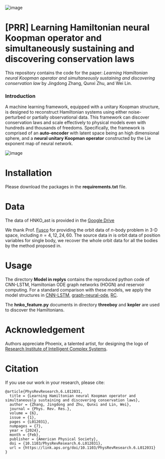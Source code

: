 
![image](https://github.com/jingddong-zhang/HNKO/blob/main/logo.jpg)

# [PRR] Learning Hamiltonian neural Koopman operator and simultaneously sustaining and discovering conservation laws
This repository contains the code for the paper: *Learning Hamiltonian neural Koopman operator and simultaneously sustaining and discovering conservation law* by Jingdong Zhang, Qunxi Zhu, and Wei Lin.

### Introduction

A machine learning framework, equipped with a unitary Koopman structure, is designed to reconstruct Hamiltonian systems using either noise-perturbed or partially observational data. This framework can discover conservation laws and scale effectively to physical models even with hundreds and thousands of freedoms. Specifically, the framework is comprised of an __auto-encoder__ with latent space being an high dimensional sphere, and a __neural unitary Koopman operator__ constructed by the Lie exponent map of neural network.


![image](https://github.com/jingddong-zhang/HNKO/blob/main/HNKO_sketch.png)


# Installation
Please download the packages in the **requirements.txt** file.

# Data
The data of HNKO_ast is provided in the [Google Drive](https://drive.google.com/file/d/1_4_n5GAD2jS-SqP-enf8S-5cI781qTZu/view?usp=sharing)

We thank Prof. [Fusco](https://www.math.unipd.it/en/department/people/giovanni.fusco/) for providing the orbit data of $n$-body problem in $3$-D space, including $n=4,12,24,60$. The source data in is orbit data of position variables for single body, we recover the whole orbit data for all the bodies by the method proposed in.

# Usage
The directory **Model in replys** contains the reproduced python code of CNN-LSTM, Hamiltonian ODE graph networks (HOGN) and reservoir computing.
For a standard comparison with these models, we apply the model structures in [CNN-LSTM](https://github.com/ozancanozdemir/CNN-LSTM), [graph-neural-ode](https://github.com/jaketae/graph-neural-ode/tree/master), [RC](https://github.com/zhuqunxi/RC_Lorenz).

The **hnko_feature.py** documents in directory **threeboy** and **kepler** are used to discover the Hamiltonians.

# Acknowledgement
Authors appreciate Phoenix, a talented artist, for designing the logo of [Research Institute of Intelligent Complex Systems](https://iics.fudan.edu.cn/main.htm).

# Citation
If you use our work in your research, please cite:

```
@article{PhysRevResearch.6.L012031,  
  title = {Learning Hamiltonian neural Koopman operator and simultaneously sustaining and discovering conservation laws},  
  author = {Zhang, Jingdong and Zhu, Qunxi and Lin, Wei},  
  journal = {Phys. Rev. Res.},  
  volume = {6},  
  issue = {1},  
  pages = {L012031},  
  numpages = {7},  
  year = {2024},  
  month = {Feb},  
  publisher = {American Physical Society},  
  doi = {10.1103/PhysRevResearch.6.L012031},  
  url = {https://link.aps.org/doi/10.1103/PhysRevResearch.6.L012031}  
}
```
